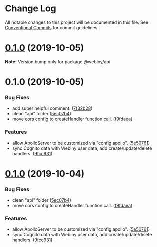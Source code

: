 # Change Log

All notable changes to this project will be documented in this file.
See [Conventional Commits](https://conventionalcommits.org) for commit guidelines.

<a name="0.1.0"></a>
# [0.1.0](https://github.com/webiny/webiny-js/compare/@webiny/api@0.1.0...@webiny/api@0.1.0) (2019-10-05)

**Note:** Version bump only for package @webiny/api





<a name="0.1.0"></a>
# 0.1.0 (2019-10-05)


### Bug Fixes

* add super helpful comment. ([7f32b28](https://github.com/webiny/webiny-js/commit/7f32b28))
* clean "api" folder ([5ec07b4](https://github.com/webiny/webiny-js/commit/5ec07b4))
* move cors config to createHandler function call. ([f9fdaea](https://github.com/webiny/webiny-js/commit/f9fdaea))


### Features

* allow ApolloServer to be customized via "config.apollo". ([5e50761](https://github.com/webiny/webiny-js/commit/5e50761))
* sync Cognito data with Webiny user data, add create/update/delete handlers. ([9fcc931](https://github.com/webiny/webiny-js/commit/9fcc931))





<a name="0.1.0"></a>
# [0.1.0](https://github.com/webiny/webiny-js/compare/@webiny/api@1.0.0-next.2...@webiny/api@0.1.0) (2019-10-04)


### Bug Fixes

* clean "api" folder ([5ec07b4](https://github.com/webiny/webiny-js/commit/5ec07b4))
* move cors config to createHandler function call. ([f9fdaea](https://github.com/webiny/webiny-js/commit/f9fdaea))


### Features

* allow ApolloServer to be customized via "config.apollo". ([5e50761](https://github.com/webiny/webiny-js/commit/5e50761))
* sync Cognito data with Webiny user data, add create/update/delete handlers. ([9fcc931](https://github.com/webiny/webiny-js/commit/9fcc931))

